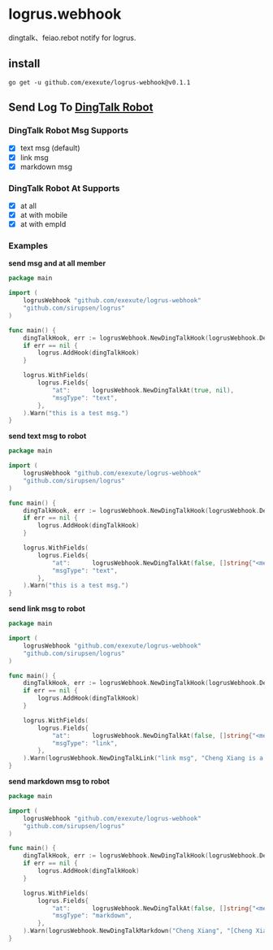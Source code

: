 # logrus.webhook

dingtalk、feiao.rebot notify for logrus.

## install

```shell
go get -u github.com/exexute/logrus-webhook@v0.1.1
```

## Send Log To [DingTalk Robot](https://open.dingtalk.com/document/group/call-robot-api-operations)

### DingTalk Robot Msg Supports

- [x] text msg (default)
- [x] link msg
- [x] markdown msg

### DingTalk Robot At Supports

- [x] at all
- [x] at with mobile
- [x] at with empId

### Examples
**send msg and at all member**

```go
package main

import (
	logrusWebhook "github.com/exexute/logrus-webhook"
	"github.com/sirupsen/logrus"
)

func main() {
	dingTalkHook, err := logrusWebhook.NewDingTalkHook(logrusWebhook.DefaultDingTalkApi, "<ding_robot_token>", "<ding_robot_secret>", logrus.WarnLevel)
	if err == nil {
		logrus.AddHook(dingTalkHook)
	}

	logrus.WithFields(
		logrus.Fields{
			"at":      logrusWebhook.NewDingTalkAt(true, nil),
			"msgType": "text",
		},
	).Warn("this is a test msg.")
}

```

**send text msg to robot**

```go
package main

import (
	logrusWebhook "github.com/exexute/logrus-webhook"
	"github.com/sirupsen/logrus"
)

func main() {
	dingTalkHook, err := logrusWebhook.NewDingTalkHook(logrusWebhook.DefaultDingTalkApi, "<ding_robot_token>", "<ding_robot_secret>", logrus.WarnLevel)
	if err == nil {
		logrus.AddHook(dingTalkHook)
	}

	logrus.WithFields(
		logrus.Fields{
			"at":      logrusWebhook.NewDingTalkAt(false, []string{"<member-mobile>"}),
			"msgType": "text",
		},
	).Warn("this is a test msg.")
}

```

**send link msg to robot**

```go
package main

import (
	logrusWebhook "github.com/exexute/logrus-webhook"
	"github.com/sirupsen/logrus"
)

func main() {
	dingTalkHook, err := logrusWebhook.NewDingTalkHook(logrusWebhook.DefaultDingTalkApi, "<ding_robot_token>", "<ding_robot_secret>", logrus.WarnLevel)
	if err == nil {
		logrus.AddHook(dingTalkHook)
	}

	logrus.WithFields(
		logrus.Fields{
			"at":      logrusWebhook.NewDingTalkAt(false, []string{"<member-mobile>"}),
			"msgType": "link",
		},
	).Warn(logrusWebhook.NewDingTalkLink("link msg", "Cheng Xiang is a singer I like very much", "https://img.mp.itc.cn/q_70,c_zoom,w_640/upload/20170615/c37f702fb76e4e64aaa12a85e6b0ae43_th.jpg", "https://baike.baidu.com/item/%E7%A8%8B%E5%93%8D/6058905").String())
}

```

**send markdown msg to robot**

```go
package main

import (
	logrusWebhook "github.com/exexute/logrus-webhook"
	"github.com/sirupsen/logrus"
)

func main() {
	dingTalkHook, err := logrusWebhook.NewDingTalkHook(logrusWebhook.DefaultDingTalkApi, "<ding_robot_token>", "<ding_robot_secret>", logrus.WarnLevel)
	if err == nil {
		logrus.AddHook(dingTalkHook)
	}

	logrus.WithFields(
		logrus.Fields{
			"at":      logrusWebhook.NewDingTalkAt(false, []string{"<member-mobile>"}),
			"msgType": "markdown",
		},
	).Warn(logrusWebhook.NewDingTalkMarkdown("Cheng Xiang", "[Cheng Xiang](https://baike.baidu.com/item/%E7%A8%8B%E5%93%8D/6058905) is a singer I like very much. ![](https://img.mp.itc.cn/q_70,c_zoom,w_640/upload/20170615/c37f702fb76e4e64aaa12a85e6b0ae43_th.jpg)").String())
}

```
